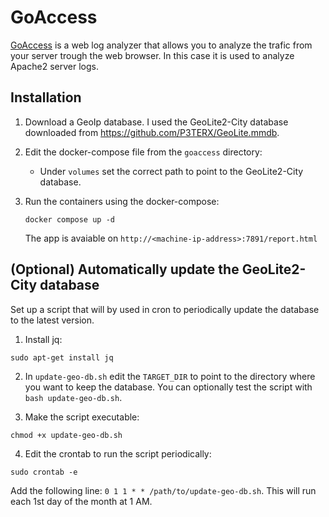# GoAccess
[GoAccess](https://goaccess.io/) is a web log analyzer that allows you to analyze the trafic from your server trough the web browser. In this case it is used to analyze Apache2 server logs.

## Installation
1. Download a GeoIp database. I used the GeoLite2-City database downloaded from https://github.com/P3TERX/GeoLite.mmdb.

2. Edit the docker-compose file from the `goaccess` directory: 
    - Under `volumes` set the correct path to point to the GeoLite2-City database.

3. Run the containers using the docker-compose:
    ```
    docker compose up -d
    ```
    The app is avaiable on `http://<machine-ip-address>:7891/report.html`

## (Optional) Automatically update the GeoLite2-City database
Set up a script that will by used in cron to periodically update the database to the latest version.

1. Install jq:
```
sudo apt-get install jq
```

2. In `update-geo-db.sh` edit the `TARGET_DIR` to point to the directory where you want to keep the database. You can optionally test the script with `bash update-geo-db.sh`.

3. Make the script executable:
```
chmod +x update-geo-db.sh
```

4. Edit the crontab to run the script periodically:
```
sudo crontab -e
```
Add the following line: `0 1 1 * * /path/to/update-geo-db.sh`. This will run each 1st day of the month at 1 AM.